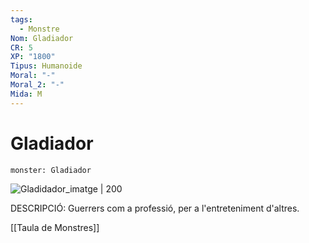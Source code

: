 ```yaml
---
tags:
  - Monstre
Nom: Gladiador
CR: 5
XP: "1800"
Tipus: Humanoide
Moral: "-"
Moral_2: "-"
Mida: M
---
```

# Gladiador

```statblock
monster: Gladiador
```

![Gladidador_imatge | 200](https://i.pinimg.com/564x/39/28/23/3928231abbbf7647d086869d1c2ab186.jpg)

DESCRIPCIÓ: 
Guerrers com a professió, per a l'entreteniment d'altres.

[[Taula de Monstres]]
